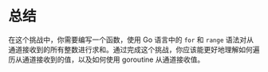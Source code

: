 # 总结

在这个挑战中，你需要编写一个函数，使用 Go 语言中的 `for` 和 `range` 语法对从通道接收到的所有整数进行求和。通过完成这个挑战，你应该能更好地理解如何遍历从通道接收到的值，以及如何使用 goroutine 从通道接收值。
